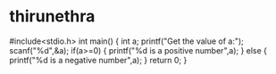 # thirunethra
#include<stdio.h>
int main()
{
  int a;
  printf("Get the value of a:");
  scanf("%d",&a);
  if(a>=0)
  {
    printf("%d is a positive number",a);
  }
  else
  {
    printf("%d is a negative number",a);
  }
  return 0;
}
